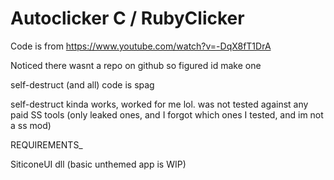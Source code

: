 # Autoclicker C / RubyClicker

Code is from https://www.youtube.com/watch?v=-DqX8fT1DrA

Noticed there wasnt a repo on github so figured id make one

self-destruct (and all) code is spag

self-destruct kinda works, worked for me lol. was not tested against any paid SS tools (only leaked ones, and I forgot which ones I tested, and im not a ss mod) 

REQUIREMENTS_

SiticoneUI dll (basic unthemed app is WIP)
